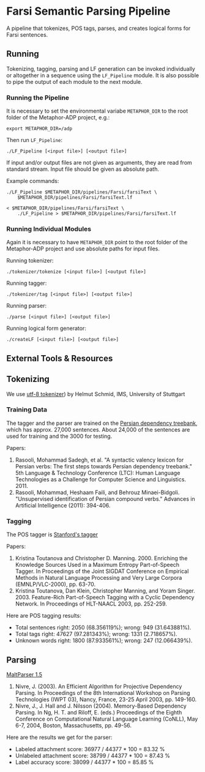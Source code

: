 # Farsi Semantic Parsing Pipeline

A pipeline that tokenizes, POS tags, parses, and creates logical forms for
Farsi sentences.

## Running

Tokenizing, tagging, parsing and LF generation can be invoked individually
or altogether in a sequence using the `LF_Pipeline` module. It is also
possible to pipe the output of each module to the next module.

### Running the Pipeline

It is necessary to set the environmental variabe `METAPHOR_DIR` to the
root folder of the Metaphor-ADP project, e.g.:

```
export METAPHOR_DIR=/adp
```

Then run `LF_Pipeline`:

```
./LF_Pipeline [<input file>] [<output file>]
```

If input and/or output files are not given as arguments, they are read
from standard stream. Input file should be given as absolute path.

Example commands:

```
./LF_Pipeline $METAPHOR_DIR/pipelines/Farsi/farsiText \
    $METAPHOR_DIR/pipelines/Farsi/farsiText.lf

< $METAPHOR_DIR/pipelines/Farsi/farsiText \
    ./LF_Pipeline > $METAPHOR_DIR/pipelines/Farsi/farsiText.lf
```

### Running Individual Modules

Again it is necessary to have `METAPHOR_DIR` point to the root folder of
the Metaphor-ADP project and use absolute paths for input files.

Running tokenizer:
```
./tokenizer/tokenize [<input file>] [<output file>]
```

Running tagger:
```
./tokenizer/tag [<input file>] [<output file>]
```

Running parser:
```
./parse [<input file>] [<output file>]
```

Running logical form generator:
```
./createLF [<input file>] [<output file>]
```

## External Tools & Resources

## Tokenizing

We use
[utf-8 tokenizer](http://corpus.leeds.ac.uk/tools/utf8-tokenize.pl))
by Helmut Schmid, IMS, University of Stuttgart


### Training Data

The tagger and the parser are trained on the
[Persian dependency treebank](http://dadegan.ir/en), which
has approx. 27,000 sentences. About 24,000 of the sentences are used for
training and the 3000 for testing.

Papers:

1. Rasooli, Mohammad Sadegh, et al. "A syntactic valency lexicon for
   Persian verbs: The first steps towards Persian dependency treebank." 5th
   Language & Technology Conference (LTC): Human Language Technologies as a
   Challenge for Computer Science and Linguistics. 2011.
2. Rasooli, Mohammad, Heshaam Faili, and Behrouz Minaei-Bidgoli.
   "Unsupervised identification of Persian compound verbs." Advances in
   Artificial Intelligence (2011): 394-406.


### Tagging

The POS tagger is
[Stanford's tagger](http://nlp.stanford.edu/software/tagger.shtml)

Papers:
1. Kristina Toutanova and Christopher D. Manning. 2000. Enriching the
   Knowledge Sources Used in a Maximum Entropy Part-of-Speech Tagger. In
   Proceedings of the Joint SIGDAT Conference on Empirical Methods in Natural
   Language Processing and Very Large Corpora (EMNLP/VLC-2000), pp. 63-70.
2. Kristina Toutanova, Dan Klein, Christopher Manning, and Yoram Singer.
   2003. Feature-Rich Part-of-Speech Tagging with a Cyclic Dependency
   Network. In Proceedings of HLT-NAACL 2003, pp. 252-259.

Here are POS tagging results:
- Total sentences right: 2050 (68.356119%); wrong: 949 (31.643881%).
- Total tags right: 47627 (97.281343%); wrong: 1331 (2.718657%).
- Unknown words right: 1800 (87.933561%); wrong: 247 (12.066439%).


## Parsing

[MaltParser 1.5](http://www.maltparser.org)

1. Nivre, J. (2003). An Efficient Algorithm for Projective Dependency
   Parsing. In Proceedings of the 8th International Workshop on
   Parsing Technologies (IWPT 03), Nancy, France, 23-25 April 2003,
   pp. 149-160.
2. Nivre, J., J. Hall and J. Nilsson (2004). Memory-Based Dependency
   Parsing. In Ng, H. T. and Riloff, E. (eds.) Proceedings of the Eighth
   Conference on Computational Natural Language Learning (CoNLL), May 6-7,
   2004, Boston, Massachusetts, pp. 49-56.

Here are the results we get for the parser:
- Labeled   attachment score: 36977 / 44377 * 100 = 83.32 %
- Unlabeled attachment score: 38799 / 44377 * 100 = 87.43 %
- Label accuracy score:       38099 / 44377 * 100 = 85.85 %
